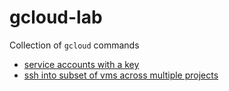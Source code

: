# gcloud-lab

Collection of `gcloud` commands

* [service accounts with a key](iam/list-sa-with-key)   
* [ssh into subset of vms across multiple projects](vm/ssh-to-subset-of-vms)
